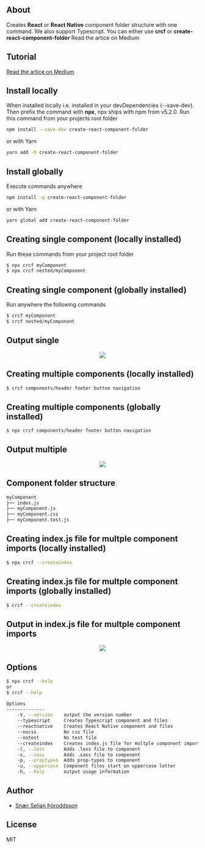 ## About

Creates **React** or **React Native** component folder structure with one command. We also support Typescript.
You can either use **crcf** or **create-react-component-folder**
Read the artice on Medium

## Tutorial

[Read the artice on Medium](https://medium.com/@snrseljanroddsson/create-multiple-react-folder-components-in-one-command-1411cd6bd1ce)

## Install locally

When installed locally i.e. installed in your devDependencies (--save-dev).
Then prefix the command with **npx**, npx ships with npm from v5.2.0.
Run this command from your projects root folder

```sh
npm install --save-dev create-react-component-folder
```

or with Yarn

```sh
yarn add -D create-react-component-folder
```

## Install globally

Execute commands anywhere

```sh
npm install -g create-react-component-folder
```

or with Yarn

```sh
yarn global add create-react-component-folder
```

## Creating single component (locally installed)

Run these commands from your project root folder

```sh
$ npx crcf myComponent
$ npx crcf nested/myComponent
```

## Creating single component (globally installed)

Run anywhere the following commands

```sh
$ crcf myComponent
$ crcf nested/myComponent
```

## Output single

<p align='center'>
<img src='https://github.com/snaerth/create-react-component-folder/blob/master/docs/single.png?raw=true' />
</p>

## Creating multiple components (locally installed)

```sh
$ crcf components/header footer button navigation
```

## Creating multiple components (globally installed)

```sh
$ npx crcf components/header footer button navigation
```

## Output multiple

<p align='center'>
<img src='https://github.com/snaerth/create-react-component-folder/blob/master/docs/multiple.png?raw=true' />
</p>

## Component folder structure

```sh
myComponent
├── index.js
├── myComponent.js
├── myComponent.css
├── myComponent.test.js
```

## Creating index.js file for multple component imports (locally installed)

```sh
$ npx crcf --createindex
```

## Creating index.js file for multple component imports (globally installed)

```sh
$ crcf --createindex
```

## Output in index.js file for multple component imports

<p align='center'>
<img src='https://github.com/snaerth/create-react-component-folder/blob/master/docs/index.png?raw=true' />
</p>

## Options

```sh
$ npx crcf --help
or
$ crcf --help

Options
--------------
    -V, --version    output the version number
    --typescript     Creates Typescript component and files
    --reactnative    Creates React Native component and files
    --nocss          No css file
    --notest         No test file
    --createindex    Creates index.js file for multple component imports
    -l, --less       Adds .less file to component
    -s, --sass       Adds .sass file to component
    -p, --proptypes  Adds prop-types to component
    -u, --uppercase  Component files start on uppercase letter
    -h, --help       output usage information
```

## Author

* [Snær Seljan Þóroddsson](https://github.com/snaerth)

## License

MIT
